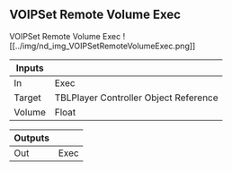 ## VOIPSet Remote Volume Exec
VOIPSet Remote Volume Exec
![[../img/nd_img_VOIPSetRemoteVolumeExec.png]]

|Inputs||
|--|--|
| In | Exec |
| Target | TBLPlayer Controller Object Reference |
| Volume | Float |

|Outputs||
|--|--|
| Out | Exec |
